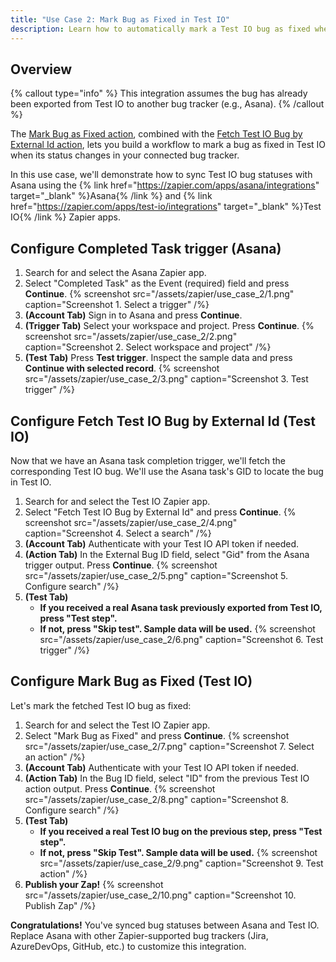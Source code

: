 ```yaml
---
title: "Use Case 2: Mark Bug as Fixed in Test IO"
description: Learn how to automatically mark a Test IO bug as fixed when its status is updated in another system.
---
```


## Overview

{% callout type="info" %}
This integration assumes the bug has already been exported from Test IO to another bug tracker (e.g., Asana).
{% /callout %}

The [Mark Bug as Fixed action](/docs/zapier/actions#mark-bug-as-fixed), combined with the [Fetch Test IO Bug by External Id action](/docs/zapier/actions#fetch-test-io-bug-by-external-id), lets you build a workflow to mark a bug as fixed in Test IO when its status changes in your connected bug tracker.

In this use case, we'll demonstrate how to sync Test IO bug statuses with Asana using the {% link href="https://zapier.com/apps/asana/integrations" target="_blank" %}Asana{% /link %} and {% link href="https://zapier.com/apps/test-io/integrations" target="_blank" %}Test IO{% /link %} Zapier apps.

## Configure Completed Task trigger (Asana)

1. Search for and select the Asana Zapier app.
2. Select "Completed Task" as the Event (required) field and press **Continue**.
   {% screenshot src="/assets/zapier/use_case_2/1.png" caption="Screenshot 1. Select a trigger" /%}
3. **(Account Tab)** Sign in to Asana and press **Continue**.
4. **(Trigger Tab)** Select your workspace and project. Press **Continue**.
   {% screenshot src="/assets/zapier/use_case_2/2.png" caption="Screenshot 2. Select workspace and project" /%}
5. **(Test Tab)** Press **Test trigger**. Inspect the sample data and press **Continue with selected record**.
   {% screenshot src="/assets/zapier/use_case_2/3.png" caption="Screenshot 3. Test trigger" /%}

## Configure Fetch Test IO Bug by External Id (Test IO)

Now that we have an Asana task completion trigger, we'll fetch the corresponding Test IO bug. We'll use the Asana task's GID to locate the bug in Test IO.

1. Search for and select the Test IO Zapier app.
2. Select "Fetch Test IO Bug by External Id" and press **Continue**.
   {% screenshot src="/assets/zapier/use_case_2/4.png" caption="Screenshot 4. Select a search" /%}
3. **(Account Tab)** Authenticate with your Test IO API token if needed.
4. **(Action Tab)** In the External Bug ID field, select "Gid" from the Asana trigger output. Press **Continue**.
   {% screenshot src="/assets/zapier/use_case_2/5.png" caption="Screenshot 5. Configure search" /%}
5. **(Test Tab)**
   - **If you received a real Asana task previously exported from Test IO, press "Test step".**
   - **If not, press "Skip test". Sample data will be used.**
     {% screenshot src="/assets/zapier/use_case_2/6.png" caption="Screenshot 6. Test trigger" /%}

## Configure Mark Bug as Fixed (Test IO)

Let's mark the fetched Test IO bug as fixed:

1. Search for and select the Test IO Zapier app.
2. Select "Mark Bug as Fixed" and press **Continue**.
   {% screenshot src="/assets/zapier/use_case_2/7.png" caption="Screenshot 7. Select an action" /%}
3. **(Account Tab)** Authenticate with your Test IO API token if needed.
4. **(Action Tab)** In the Bug ID field, select "ID" from the previous Test IO action output. Press **Continue**.
   {% screenshot src="/assets/zapier/use_case_2/8.png" caption="Screenshot 8. Configure search" /%}
5. **(Test Tab)**
   - **If you received a real Test IO bug on the previous step, press "Test step".**
   - **If not, press "Skip Test". Sample data will be used.**
     {% screenshot src="/assets/zapier/use_case_2/9.png" caption="Screenshot 9. Test action" /%}
6. **Publish your Zap!**
   {% screenshot src="/assets/zapier/use_case_2/10.png" caption="Screenshot 10. Publish Zap" /%}

**Congratulations!** You've synced bug statuses between Asana and Test IO. Replace Asana with other Zapier-supported bug trackers (Jira, AzureDevOps, GitHub, etc.) to customize this integration.
